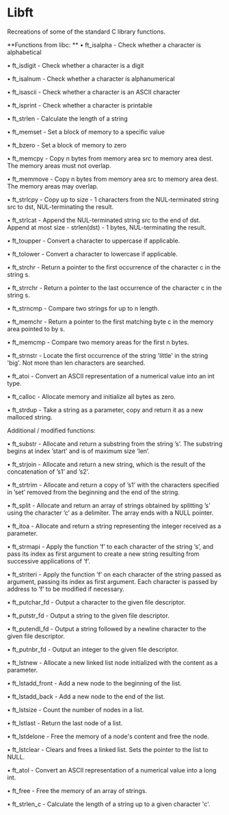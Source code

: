# Libft
Recreations of some of the standard C library functions.

**Functions from libc:
**
• ft_isalpha - Check whether a character is alphabetical

• ft_isdigit - Check whether a character is a digit

• ft_isalnum - Check whether a character is alphanumerical

• ft_isascii - Check whether a character is an ASCII character

• ft_isprint - Check whether a character is printable

• ft_strlen - Calculate the length of a string

• ft_memset - Set a block of memory to a specific value

• ft_bzero - Set a block of memory to zero

• ft_memcpy - Copy n bytes from memory area src to memory area dest. The memory areas must not overlap.

• ft_memmove - Copy n bytes from memory area src to memory area dest. The memory areas may overlap.

• ft_strlcpy - Copy up to size - 1 characters from the NUL-terminated string src to dst, NUL-terminating the result.

• ft_strlcat - Append the NUL-terminated string src to the end of dst. Append at most size - strlen(dst) - 1 bytes, NUL-terminating the result.

• ft_toupper - Convert a character to uppercase if applicable.

• ft_tolower - Convert a character to lowercase if applicable.

• ft_strchr - Return a pointer to the first occurrence of the character c in the string s.

• ft_strrchr - Return a pointer to the last occurrence of the character c in the string s.

• ft_strncmp - Compare two strings for up to n length.

• ft_memchr - Return a pointer to the first matching byte c in the memory area pointed to by s.

• ft_memcmp - Compare two memory areas for the first n bytes.

• ft_strnstr - Locate the first occurrence of the string 'little' in the string 'big'. Not more than len characters are searched.

• ft_atoi - Convert an ASCII representation of a numerical value into an int type.

• ft_calloc - Allocate memory and initialize all bytes as zero.

• ft_strdup - Take a string as a parameter, copy and return it as a new malloced string.


Additional / modified functions:

• ft_substr - Allocate and return a substring from the string ’s’. The substring begins at index ’start’ and is of maximum size ’len’.

• ft_strjoin - Allocate and return a new string, which is the result of the concatenation of ’s1’ and ’s2’.

• ft_strtrim - Allocate and return a copy of ’s1’ with the characters specified in ’set’ removed from the beginning and the end of the string.

• ft_split - Allocate and return an array of strings obtained by splitting ’s’ using the character ’c’ as a delimiter. The array ends with a NULL pointer.

• ft_itoa - Allocate and return a string representing the integer received as a parameter.

• ft_strmapi - Apply the function ’f’ to each character of the string ’s’, and pass its index as first argument to create a new string resulting from successive applications of ’f’.

• ft_striteri - Apply the function ’f’ on each character of the string passed as argument, passing its index as first argument. Each character is passed by address to ’f’ to be modified if necessary.

• ft_putchar_fd - Output a character to the given file descriptor.

• ft_putstr_fd - Output a string to the given file descriptor.

• ft_putendl_fd - Output a string followed by a newline character to the given file descriptor.

• ft_putnbr_fd - Output an integer to the given file descriptor.

• ft_lstnew - Allocate a new linked list node initialized with the content as a parameter.

• ft_lstadd_front - Add a new node to the beginning of the list.

• ft_lstadd_back - Add a new node to the end of the list.

• ft_lstsize - Count the number of nodes in a list.

• ft_lstlast - Return the last node of a list.

• ft_lstdelone - Free the memory of a node's content and free the node.

• ft_lstclear - Clears and frees a linked list. Sets the pointer to the list to NULL.

• ft_atol - Convert an ASCII representation of a numerical value into a long int.

• ft_free - Free the memory of an array of strings.

• ft_strlen_c - Calculate the length of a string up to a given character 'c'.

